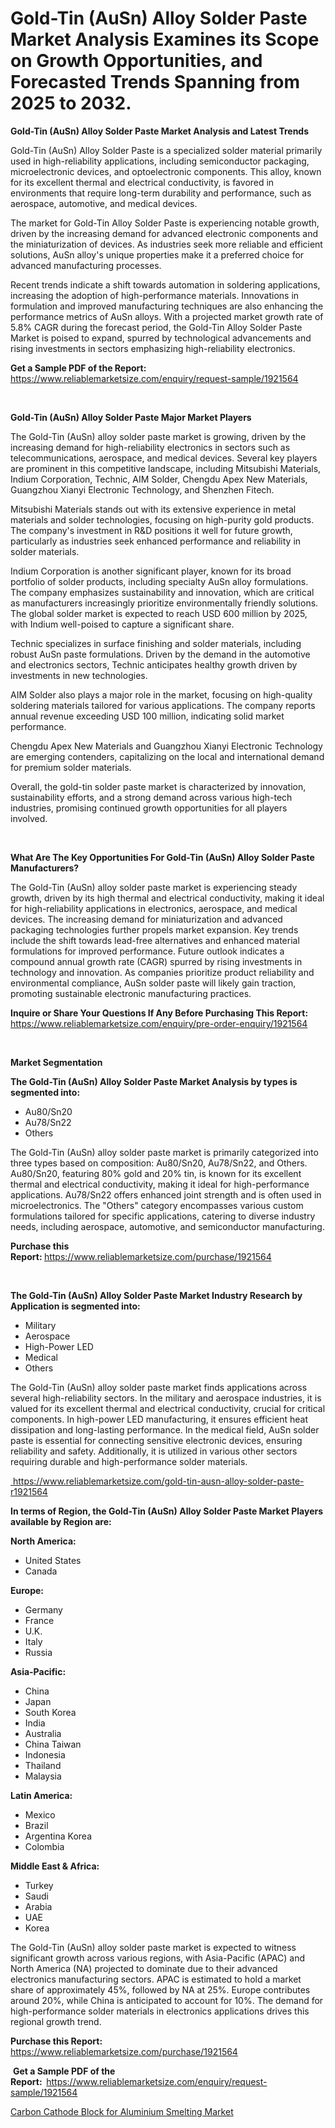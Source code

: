 <p><h1>Gold-Tin (AuSn) Alloy Solder Paste Market Analysis Examines its Scope on Growth Opportunities, and Forecasted Trends Spanning from 2025 to 2032.</h1></p><p><strong>Gold-Tin (AuSn) Alloy Solder Paste Market Analysis and Latest Trends</strong></p>
<p><p>Gold-Tin (AuSn) Alloy Solder Paste is a specialized solder material primarily used in high-reliability applications, including semiconductor packaging, microelectronic devices, and optoelectronic components. This alloy, known for its excellent thermal and electrical conductivity, is favored in environments that require long-term durability and performance, such as aerospace, automotive, and medical devices. </p><p>The market for Gold-Tin Alloy Solder Paste is experiencing notable growth, driven by the increasing demand for advanced electronic components and the miniaturization of devices. As industries seek more reliable and efficient solutions, AuSn alloy's unique properties make it a preferred choice for advanced manufacturing processes. </p><p>Recent trends indicate a shift towards automation in soldering applications, increasing the adoption of high-performance materials. Innovations in formulation and improved manufacturing techniques are also enhancing the performance metrics of AuSn alloys. With a projected market growth rate of 5.8% CAGR during the forecast period, the Gold-Tin Alloy Solder Paste Market is poised to expand, spurred by technological advancements and rising investments in sectors emphasizing high-reliability electronics.</p></p>
<p><strong>Get a Sample PDF of the Report:&nbsp;</strong> <a href="https://www.reliablemarketsize.com/enquiry/request-sample/1921564?utm_campaign=1879&utm_medium=2&utm_source=Github&utm_content=ia&utm_term=04022025&utm_id=gold-tin-ausn-alloy-solder-paste">https://www.reliablemarketsize.com/enquiry/request-sample/1921564</a></p>
<p>&nbsp;</p>
<p><strong>Gold-Tin (AuSn) Alloy Solder Paste Major Market Players</strong></p>
<p><p>The Gold-Tin (AuSn) alloy solder paste market is growing, driven by the increasing demand for high-reliability electronics in sectors such as telecommunications, aerospace, and medical devices. Several key players are prominent in this competitive landscape, including Mitsubishi Materials, Indium Corporation, Technic, AIM Solder, Chengdu Apex New Materials, Guangzhou Xianyi Electronic Technology, and Shenzhen Fitech.</p><p>Mitsubishi Materials stands out with its extensive experience in metal materials and solder technologies, focusing on high-purity gold products. The company's investment in R&D positions it well for future growth, particularly as industries seek enhanced performance and reliability in solder materials.</p><p>Indium Corporation is another significant player, known for its broad portfolio of solder products, including specialty AuSn alloy formulations. The company emphasizes sustainability and innovation, which are critical as manufacturers increasingly prioritize environmentally friendly solutions. The global solder market is expected to reach USD 600 million by 2025, with Indium well-poised to capture a significant share.</p><p>Technic specializes in surface finishing and solder materials, including robust AuSn paste formulations. Driven by the demand in the automotive and electronics sectors, Technic anticipates healthy growth driven by investments in new technologies.</p><p>AIM Solder also plays a major role in the market, focusing on high-quality soldering materials tailored for various applications. The company reports annual revenue exceeding USD 100 million, indicating solid market performance.</p><p>Chengdu Apex New Materials and Guangzhou Xianyi Electronic Technology are emerging contenders, capitalizing on the local and international demand for premium solder materials.</p><p>Overall, the gold-tin solder paste market is characterized by innovation, sustainability efforts, and a strong demand across various high-tech industries, promising continued growth opportunities for all players involved.</p></p>
<p>&nbsp;</p>
<p><strong>What Are The Key Opportunities For Gold-Tin (AuSn) Alloy Solder Paste Manufacturers?</strong></p>
<p><p>The Gold-Tin (AuSn) alloy solder paste market is experiencing steady growth, driven by its high thermal and electrical conductivity, making it ideal for high-reliability applications in electronics, aerospace, and medical devices. The increasing demand for miniaturization and advanced packaging technologies further propels market expansion. Key trends include the shift towards lead-free alternatives and enhanced material formulations for improved performance. Future outlook indicates a compound annual growth rate (CAGR) spurred by rising investments in technology and innovation. As companies prioritize product reliability and environmental compliance, AuSn solder paste will likely gain traction, promoting sustainable electronic manufacturing practices.</p></p>
<p><strong>Inquire or Share Your Questions If Any Before Purchasing This Report:</strong> <a href="https://www.reliablemarketsize.com/enquiry/pre-order-enquiry/1921564?utm_campaign=1879&utm_medium=2&utm_source=Github&utm_content=ia&utm_term=04022025&utm_id=gold-tin-ausn-alloy-solder-paste">https://www.reliablemarketsize.com/enquiry/pre-order-enquiry/1921564</a></p>
<p>&nbsp;</p>
<p><strong>Market Segmentation</strong></p>
<p><strong>The Gold-Tin (AuSn) Alloy Solder Paste Market Analysis by types is segmented into:</strong></p>
<p><ul><li>Au80/Sn20</li><li>Au78/Sn22</li><li>Others</li></ul></p>
<p><p>The Gold-Tin (AuSn) alloy solder paste market is primarily categorized into three types based on composition: Au80/Sn20, Au78/Sn22, and Others. Au80/Sn20, featuring 80% gold and 20% tin, is known for its excellent thermal and electrical conductivity, making it ideal for high-performance applications. Au78/Sn22 offers enhanced joint strength and is often used in microelectronics. The "Others" category encompasses various custom formulations tailored for specific applications, catering to diverse industry needs, including aerospace, automotive, and semiconductor manufacturing.</p></p>
<p><strong>Purchase this Report:&nbsp;</strong><a href="https://www.reliablemarketsize.com/purchase/1921564?utm_campaign=1879&utm_medium=2&utm_source=Github&utm_content=ia&utm_term=04022025&utm_id=gold-tin-ausn-alloy-solder-paste">https://www.reliablemarketsize.com/purchase/1921564</a></p>
<p>&nbsp;</p>
<p><strong>The Gold-Tin (AuSn) Alloy Solder Paste Market Industry Research by Application is segmented into:</strong></p>
<p><ul><li>Military</li><li>Aerospace</li><li>High-Power LED</li><li>Medical</li><li>Others</li></ul></p>
<p><p>The Gold-Tin (AuSn) alloy solder paste market finds applications across several high-reliability sectors. In the military and aerospace industries, it is valued for its excellent thermal and electrical conductivity, crucial for critical components. In high-power LED manufacturing, it ensures efficient heat dissipation and long-lasting performance. In the medical field, AuSn solder paste is essential for connecting sensitive electronic devices, ensuring reliability and safety. Additionally, it is utilized in various other sectors requiring durable and high-performance solder materials.</p></p>
<p><a href="https://www.reliablemarketsize.com/gold-tin-ausn-alloy-solder-paste-r1921564?utm_campaign=1879&utm_medium=2&utm_source=Github&utm_content=ia&utm_term=04022025&utm_id=gold-tin-ausn-alloy-solder-paste">&nbsp;https://www.reliablemarketsize.com/gold-tin-ausn-alloy-solder-paste-r1921564</a></p>
<p><strong>In terms of Region, the Gold-Tin (AuSn) Alloy Solder Paste Market Players available by Region are:</strong></p>
<p>
    <p> <strong> North America: </strong>
        <ul>
            <li>United States</li>
            <li>Canada</li>
        </ul>
        </p> 
    <p> <strong> Europe: </strong>
        <ul>
            <li>Germany</li>
            <li>France</li>
            <li>U.K.</li>
            <li>Italy</li>
            <li>Russia</li>
        </ul>
        </p> 
    <p> <strong> Asia-Pacific: </strong>
        <ul>
            <li>China</li>
            <li>Japan</li>
            <li>South Korea</li>
            <li>India</li>
            <li>Australia</li>
            <li>China Taiwan</li>
            <li>Indonesia</li>
            <li>Thailand</li>
            <li>Malaysia</li>
        </ul>
        </p> 
    <p> <strong> Latin America: </strong>
        <ul>
            <li>Mexico</li>
            <li>Brazil</li>
            <li>Argentina Korea</li>
            <li>Colombia</li>
        </ul>
        </p> 
    <p> <strong> Middle East & Africa: </strong>
        <ul>
            <li>Turkey</li>
            <li>Saudi</li>
            <li>Arabia</li>
            <li>UAE</li>
            <li>Korea</li>
        </ul>
    </p>
    </p>
<p><p>The Gold-Tin (AuSn) alloy solder paste market is expected to witness significant growth across various regions, with Asia-Pacific (APAC) and North America (NA) projected to dominate due to their advanced electronics manufacturing sectors. APAC is estimated to hold a market share of approximately 45%, followed by NA at 25%. Europe contributes around 20%, while China is anticipated to account for 10%. The demand for high-performance solder materials in electronics applications drives this regional growth trend.</p></p>
<p><strong>Purchase this Report: </strong><a href="https://www.reliablemarketsize.com/purchase/1921564?utm_campaign=1879&utm_medium=2&utm_source=Github&utm_content=ia&utm_term=04022025&utm_id=gold-tin-ausn-alloy-solder-paste">https://www.reliablemarketsize.com/purchase/1921564</a></p>
<p>&nbsp;<strong>Get a Sample PDF of the Report:&nbsp;&nbsp;</strong><a href="https://www.reliablemarketsize.com/enquiry/request-sample/1921564?utm_campaign=1879&utm_medium=2&utm_source=Github&utm_content=ia&utm_term=04022025&utm_id=gold-tin-ausn-alloy-solder-paste">https://www.reliablemarketsize.com/enquiry/request-sample/1921564</a></p>
<p><strong></strong></p>
<p><p><a href="https://github.com/FassouRP/Market-Research-Report-List-7/blob/main/carbon-cathode-block-for-aluminium-smelting-market.md?utm_campaign=1879&utm_medium=2&utm_source=Github&utm_content=ia&utm_term=04022025&utm_id=gold-tin-ausn-alloy-solder-paste">Carbon Cathode Block for Aluminium Smelting Market</a></p></p>